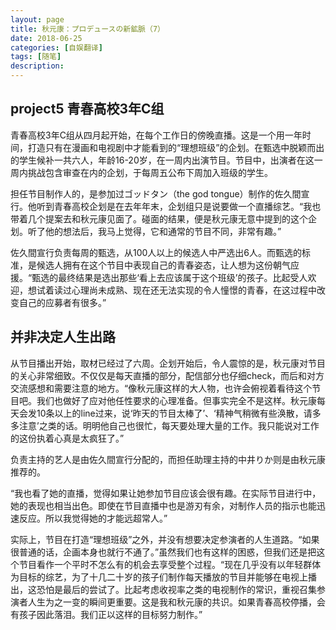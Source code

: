 ```yaml
---
layout: page
title: 秋元康：プロデュースの新鉱脈（7）
date: 2018-06-25
categories: [自娱翻译]
tags: [随笔]
description: 
---
```




## project5 青春高校3年C组


青春高校3年C组从四月起开始，在每个工作日的傍晚直播。这是一个用一年时间，打造只有在漫画和电视剧中才能看到的“理想班级”的企划。在甄选中脱颖而出的学生候补一共六人，年龄16-20岁，在一周内出演节目。节目中，出演者在这一周内挑战包含审查在内的企划，于每周五公布下周加入班级的学生。

担任节目制作人的，是参加过ゴッドタン（the god tongue）制作的佐久間宣行。他听到青春高校企划是在去年年末，企划组只是说要做一个直播综艺。“我也带着几个提案去和秋元康见面了。碰面的结果，便是秋元康无意中提到的这个企划。听了他的想法后，我马上觉得，它和通常的节目不同，非常有趣。”

佐久間宣行负责每周的甄选，从100人以上的候选人中严选出6人。而甄选的标准，是候选人拥有在这个节目中表现自己的青春姿态，让人想为这份朝气应援。“甄选的最终结果是选出那些‘看上去应该属于这个班级’的孩子。比起受人欢迎，想试着读过心理尚未成熟、现在还无法实现的令人憧憬的青春，在这过程中改变自己的应募者有很多。”

## 并非决定人生出路

从节目播出开始，取材已经过了六周。企划开始后，令人震惊的是，秋元康对节目的关心非常细致。不仅仅是每天直播的部分，配信部分也仔细check，而后和对方交流感想和需要注意的地方。“像秋元康这样的大人物，也许会俯视着看待这个节目吧。我们也做好了应对他任性要求的心理准备。但事实完全不是这样。秋元康每天会发10条以上的line过来，说‘昨天的节目太棒了’、‘精神气稍微有些涣散，请多多注意’之类的话。明明他自己也很忙，每天要处理大量的工作。我只能说对工作的这份执着心真是太疯狂了。”


负责主持的艺人是由佐久間宣行分配的，而担任助理主持的中井りか则是由秋元康推荐的。

“我也看了她的直播，觉得如果让她参加节目应该会很有趣。在实际节目进行中，她的表现也相当出色。即使在节目直播中也是游刃有余，对制作人员的指示也能迅速反应。所以我觉得她的才能远超常人。”


实际上，节目在打造“理想班级”之外，并没有想要决定参演者的人生道路。“如果很普通的话，企画本身也就行不通了。”虽然我们也有这样的困惑，但我们还是把这个节目看作一个平时不怎么有的机会去享受整个过程。“现在几乎没有以年轻群体为目标的综艺，为了十几二十岁的孩子们制作每天播放的节目并能够在电视上播出，这恐怕是最后的尝试了。比起考虑收视率之类的电视制作的常识，重视召集参演者人生为之一变的瞬间更重要。这是我和秋元康的共识。如果青春高校停播，会有孩子因此落泪。我们正以这样的目标努力制作。”
